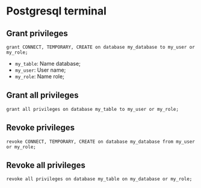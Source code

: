 # Postgresql terminal

## Grant privileges
```ssh
grant CONNECT, TEMPORARY, CREATE on database my_database to my_user or my_role;
```
* `my_table`: Name database;
* `my_user`: User name;
* `my_role`: Name role;
## Grant all privileges
```
grant all privileges on database my_table to my_user or my_role;
```
## Revoke privileges
```
revoke CONNECT, TEMPORARY, CREATE on database my_database from my_user or my_role;
```
## Revoke all privileges
```
revoke all privileges on database my_table on my_database or my_role;
```